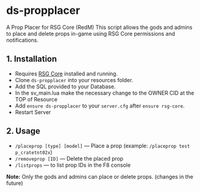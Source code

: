 # ds-propplacer
A Prop Placer for RSG Core (RedM)
This script allows the gods and admins to place and delete props in-game using RSG Core permissions and notifications.

## 1. Installation
- Requires [RSG Core](https://github.com/RSG-Framework/rsg-core) installed and running.
- Clone `ds-propplacer` into your resources folder.
- Add the SQL provided to your Database.
- In the sv_main.lua make the necessary change to the OWNER CID at the TOP of Resource
- Add `ensure ds-propplacer` to your `server.cfg` after `ensure rsg-core`.
- Restart Server

## 2. Usage
- `/placeprop [type] [model]` — Place a prop (example: `/placeprop test p_cratetnt02x`)
- `/removeprop [ID]` — Delete the placed prop
- `/listprops` — to list prop IDs in the F8 console

**Note:** Only the gods and admins can place or delete props. (changes in the future)
